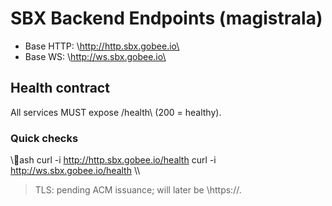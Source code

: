 # SBX Backend Endpoints (magistrala)

- Base HTTP: \http://http.sbx.gobee.io\
- Base WS:   \http://ws.sbx.gobee.io\

## Health contract
All services MUST expose \/health\ (200 = healthy).

### Quick checks
\\\ash
curl -i http://http.sbx.gobee.io/health
curl -i http://ws.sbx.gobee.io/health
\\\

> TLS: pending ACM issuance; will later be \https://\.

